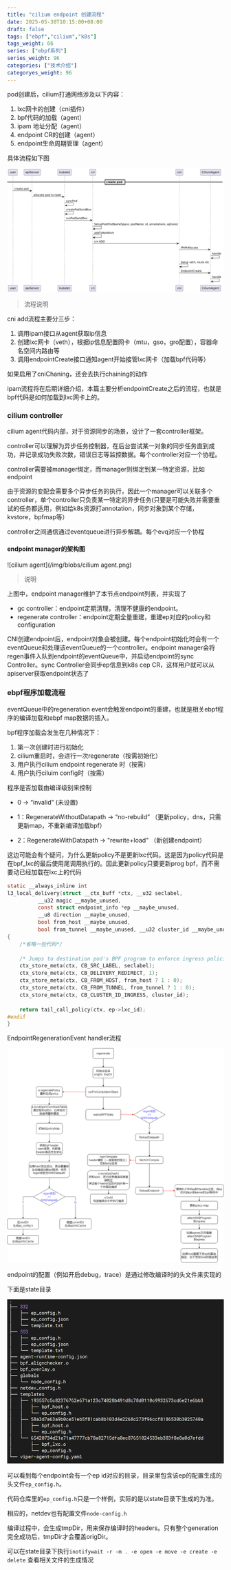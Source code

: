 ```yaml
---
title: "cilium endpoint 创建流程"
date: 2025-05-30T10:15:00+08:00
draft: false
tags: ["ebpf","cilium","k8s"]
tags_weight: 66
series: ["ebpf系列"]
series_weight: 96
categories: ["技术介绍"]
categoryes_weight: 96
---
```



pod创建后，cilium打通网络涉及以下内容：

1. lxc网卡的创建（cni插件）
2. bpf代码的加载（agent）
3. ipam 地址分配（agent）
4. endpoint CR的创建（agent）
5. endpoint生命周期管理（agent）

具体流程如下图

![cilium_cni流程](/img/blobs/cilium_cni流程.png)

> 流程说明

cni add流程主要分三步：

1. 调用ipam接口从agent获取ip信息
2. 创建lxc网卡（veth），根据ip信息配置网卡（mtu，gso，gro配置），容器命名空间内路由等
3. 调用endpointCreate接口通知agent开始接管lxc网卡（加载bpf代码等）

如果启用了cniChaning，还会去执行chaining的动作



ipam流程将在后期详细介绍，本篇主要分析endpointCreate之后的流程，也就是bpf代码是如何加载到lxc网卡上的。



### cilium controller

cilium agent代码内部，对于资源同步的场景，设计了一套controller框架。

controller可以理解为异步任务控制器，在后台尝试某一对象的同步任务直到成功，并记录成功失败次数，错误日志等监控数据。每个controller对应一个协程。

controller需要被manager绑定，而manager则绑定到某一特定资源，比如endpoint

由于资源的变配会需要多个异步任务的执行，因此一个manager可以关联多个controller，单个controller只负责某一特定的异步任务(只要是可能失败并需要重试的任务都适用，例如给k8s资源打annotation，同步对象到某个存储，kvstore，bpfmap等）

controller之间通信通过eventqueue进行异步解耦。每个evq对应一个协程



#### endpoint manager的架构图

![cilium agent](/img/blobs/cilium agent.png)

> 说明

上图中，endpoint manager维护了本节点endpoint列表，并实现了

- gc controller：endpoint定期清理，清理不健康的endpoint。
- regenerate controller：endpoint定期全量重建，重建ep对应的policy和configuration

CNI创建endpoint后，endpoint对象会被创建。每个endpoint初始化时会有一个eventQueue和处理该eventQueue的一个controller。endpoint manager会将regen事件入队到endpoint的eventQueue中，并启动endpoint的sync Controller。sync Controller会同步ep信息到k8s cep CR，这样用户就可以从apiserver获取endpoint状态了



### ebpf程序加载流程

eventQueue中的regeneration event会触发endpoint的重建，也就是相关ebpf程序的编译加载和ebpf map数据的插入。



bpf程序加载会发生在几种情况下：

1. 第一次创建时进行初始化
2. cilium重启时，会进行一次regenerate（按需初始化）
3. 用户执行cilium endpoint regenerate 时（按需）
4. 用户执行ciluim config时（按需）



程序是否加载由编译级别来控制

- 0 -> “invalid” (未设置)

- 1：RegenerateWithoutDatapath -> “no-rebuild” （更新policy，dns，只需更新map，不重新编译加载bpf）

- 2：RegenerateWithDatapath -> "rewrite+load" （新创建endpoint）

  

这边可能会有个疑问，为什么更新policy不是更新lxc代码。这是因为policy代码是在bpf_lxc的最后使用尾调用执行的。因此更新policy只要更新prog bpf，而不需要动已经加载在lxc上的代码

```c
static __always_inline int
l3_local_delivery(struct __ctx_buff *ctx, __u32 seclabel,
		  __u32 magic __maybe_unused,
		  const struct endpoint_info *ep __maybe_unused,
		  __u8 direction __maybe_unused,
		  bool from_host __maybe_unused,
		  bool from_tunnel __maybe_unused, __u32 cluster_id __maybe_unused)
{
    /*省略一些代码*/

	/* Jumps to destination pod's BPF program to enforce ingress policies. */
	ctx_store_meta(ctx, CB_SRC_LABEL, seclabel);
	ctx_store_meta(ctx, CB_DELIVERY_REDIRECT, 1);
	ctx_store_meta(ctx, CB_FROM_HOST, from_host ? 1 : 0);
	ctx_store_meta(ctx, CB_FROM_TUNNEL, from_tunnel ? 1 : 0);
	ctx_store_meta(ctx, CB_CLUSTER_ID_INGRESS, cluster_id);

	return tail_call_policy(ctx, ep->lxc_id);
#endif
}
```



EndpointRegenerationEvent handler流程

![emvs-regenerate](/img/blobs/emvs-regenerate.png)



endpoint的配置（例如开启debug，trace）是通过修改编译时的头文件来实现的

下面是state目录

![endpoint编译文件目录](/img/blobs/endpoint编译文件目录.PNG)

可以看到每个endpoint会有一个ep id对应的目录，目录里包含该ep的配置生成的头文件`ep_config.h`。

代码仓库里的`ep_config.h`只是一个样例，实际的是以state目录下生成的为准。

相应的，netdev也有配置文件`node-config.h`

编译过程中，会生成tmpDir，用来保存编译时的headers。只有整个generation完全成功后，tmpDir才会覆盖origDir。

可以在state目录下执行`inotifywait -r -m . -e open -e move -e create -e delete` 查看相关文件的生成情况
